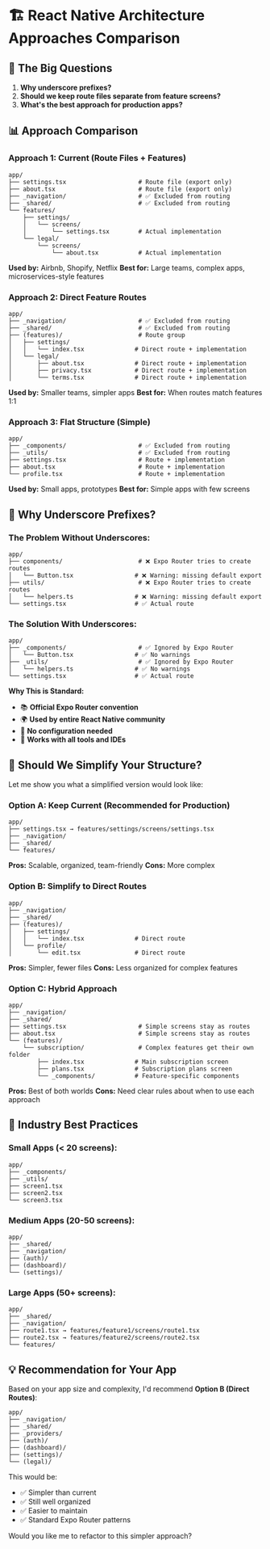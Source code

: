 # 🏗️ React Native Architecture Approaches Comparison

## 🤔 **The Big Questions**

1. **Why underscore prefixes?**
2. **Should we keep route files separate from feature screens?**
3. **What's the best approach for production apps?**

## 📊 **Approach Comparison**

### **Approach 1: Current (Route Files + Features)**
```
app/
├── settings.tsx                    # Route file (export only)
├── about.tsx                       # Route file (export only)
├── _navigation/                    # ✅ Excluded from routing
├── _shared/                        # ✅ Excluded from routing
└── features/
    ├── settings/
    │   └── screens/
    │       └── settings.tsx        # Actual implementation
    └── legal/
        └── screens/
            └── about.tsx           # Actual implementation
```

**Used by:** Airbnb, Shopify, Netflix
**Best for:** Large teams, complex apps, microservices-style features

### **Approach 2: Direct Feature Routes**
```
app/
├── _navigation/                    # ✅ Excluded from routing
├── _shared/                        # ✅ Excluded from routing
├── (features)/                     # Route group
│   ├── settings/
│   │   └── index.tsx              # Direct route + implementation
│   └── legal/
│       ├── about.tsx              # Direct route + implementation
│       ├── privacy.tsx            # Direct route + implementation
│       └── terms.tsx              # Direct route + implementation
```

**Used by:** Smaller teams, simpler apps
**Best for:** When routes match features 1:1

### **Approach 3: Flat Structure (Simple)**
```
app/
├── _components/                    # ✅ Excluded from routing
├── _utils/                         # ✅ Excluded from routing
├── settings.tsx                    # Route + implementation
├── about.tsx                       # Route + implementation
└── profile.tsx                     # Route + implementation
```

**Used by:** Small apps, prototypes
**Best for:** Simple apps with few screens

## 🎯 **Why Underscore Prefixes?**

### **The Problem Without Underscores:**
```
app/
├── components/                     # ❌ Expo Router tries to create routes
│   └── Button.tsx                 # ❌ Warning: missing default export
├── utils/                          # ❌ Expo Router tries to create routes
│   └── helpers.ts                 # ❌ Warning: missing default export
└── settings.tsx                   # ✅ Actual route
```

### **The Solution With Underscores:**
```
app/
├── _components/                    # ✅ Ignored by Expo Router
│   └── Button.tsx                 # ✅ No warnings
├── _utils/                         # ✅ Ignored by Expo Router
│   └── helpers.ts                 # ✅ No warnings
└── settings.tsx                   # ✅ Actual route
```

**Why This is Standard:**
- 📚 **Official Expo Router convention**
- 🌍 **Used by entire React Native community**
- 🔧 **No configuration needed**
- 🚀 **Works with all tools and IDEs**

## 🤔 **Should We Simplify Your Structure?**

Let me show you what a simplified version would look like:

### **Option A: Keep Current (Recommended for Production)**
```
app/
├── settings.tsx → features/settings/screens/settings.tsx
├── _navigation/
├── _shared/
└── features/
```

**Pros:** Scalable, organized, team-friendly
**Cons:** More complex

### **Option B: Simplify to Direct Routes**
```
app/
├── _navigation/
├── _shared/
├── (features)/
│   ├── settings/
│   │   └── index.tsx              # Direct route
│   └── profile/
│       └── edit.tsx               # Direct route
```

**Pros:** Simpler, fewer files
**Cons:** Less organized for complex features

### **Option C: Hybrid Approach**
```
app/
├── _navigation/
├── _shared/
├── settings.tsx                    # Simple screens stay as routes
├── about.tsx                       # Simple screens stay as routes
└── (features)/
    └── subscription/               # Complex features get their own folder
        ├── index.tsx              # Main subscription screen
        ├── plans.tsx              # Subscription plans screen
        └── _components/           # Feature-specific components
```

**Pros:** Best of both worlds
**Cons:** Need clear rules about when to use each approach

## 🎯 **Industry Best Practices**

### **Small Apps (< 20 screens):**
```
app/
├── _components/
├── _utils/
├── screen1.tsx
├── screen2.tsx
└── screen3.tsx
```

### **Medium Apps (20-50 screens):**
```
app/
├── _shared/
├── _navigation/
├── (auth)/
├── (dashboard)/
└── (settings)/
```

### **Large Apps (50+ screens):**
```
app/
├── _shared/
├── _navigation/
├── route1.tsx → features/feature1/screens/route1.tsx
├── route2.tsx → features/feature2/screens/route2.tsx
└── features/
```

## 💡 **Recommendation for Your App**

Based on your app size and complexity, I'd recommend **Option B (Direct Routes)**:

```
app/
├── _navigation/
├── _shared/
├── _providers/
├── (auth)/
├── (dashboard)/
├── (settings)/
└── (legal)/
```

This would be:
- ✅ Simpler than current
- ✅ Still well organized
- ✅ Easier to maintain
- ✅ Standard Expo Router patterns

Would you like me to refactor to this simpler approach? 